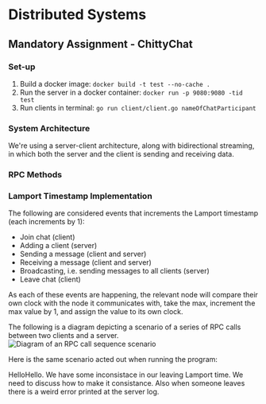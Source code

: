 <!-- # The largest heading
## The second largest heading
###### The smallest heading -->

# Distributed Systems
## Mandatory Assignment - ChittyChat

### Set-up 
1. Build a docker image: 
`docker build -t test --no-cache .`
2. Run the server in a docker container: 
`docker run -p 9080:9080 -tid test`
3. Run clients in terminal: 
`go run client/client.go nameOfChatParticipant`

### System Architecture
We're using a server-client architecture, along with bidirectional streaming, in which both the server and the client is sending and receiving data.

### RPC Methods
<!-- Describe what RPC methods are implemented, of what type, and what messages types are used for communication -->

### Lamport Timestamp Implementation
<!-- - Describe how you have implemented the calculation of the Lamport timestamps -->
The following are considered events that increments the Lamport timestamp (each increments by 1): 
- Join chat (client)
- Adding a client (server)
- Sending a message (client and server)
- Receiving a message (client and server)
- Broadcasting, i.e. sending messages to all clients (server)
- Leave chat (client)

As each of these events are happening, the relevant node will compare their own clock with the node it communicates with, take the max, increment the max value by 1, and assign the value to its own clock. 

<!-- - Provide a diagram, that traces a sequence of RPC calls together with the Lamport
timestamps, that corresponds to a chosen sequence of interactions: Client X joins, Client X Publishes, ..., Client X leaves. Include documentation (system logs) in your appendix. -->
The following is a diagram depicting a scenario of a series of RPC calls between two clients and a server.
![Diagram of an RPC call sequence scenario](https://github.com/ingridkarinaf/chittyChat/chatScenario.png)

Here is the same scenario acted out when running the program: 

<!-- - Provide a link to a Git repo with your source code in the report -->
<!-- - Include system logs, that document the requirements are met, in the appendix of
your report -->

HelloHello. We have some inconsistace in our leaving Lamport time. We need to discuss how to make it consistance. Also when someone leaves there is a weird error printed at the server log. 